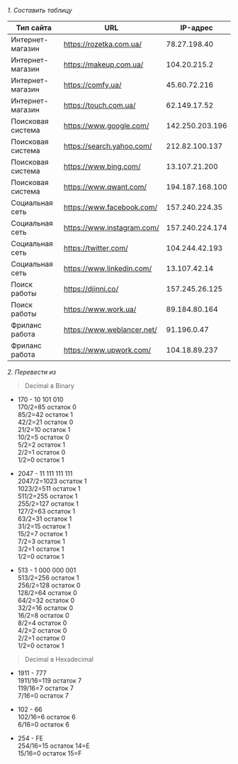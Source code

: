 *1.  Составить таблицу*
    
|Тип сайта|URL|IP-адрес|  
|--|--|--|
|Интернет-магазин|https://rozetka.com.ua/|78.27.198.40|  
|Интернет-магазин|https://makeup.com.ua/|104.20.215.2|  
|Интернет-магазин|https://comfy.ua/|45.60.72.216|  
|Интернет-магазин|https://touch.com.ua/|62.149.17.52|  
|Поисковая система|https://www.google.com/|142.250.203.196|  
|Поисковая система|https://search.yahoo.com/|212.82.100.137|  
|Поисковая система|https://www.bing.com/|13.107.21.200|  
|Поисковая система|https://www.qwant.com/|194.187.168.100|  
|Социальная сеть|https://www.facebook.com/|157.240.224.35|  
|Социальная сеть|https://www.instagram.com/|157.240.224.174|  
|Социальная сеть|https://twitter.com/|104.244.42.193|  
|Социальная сеть|https://www.linkedin.com/|13.107.42.14|  
|Поиск работы|https://djinni.co/|157.245.26.125|  
|Поиск работы|https://www.work.ua/|89.184.80.164|  
|Фриланс работа|https://www.weblancer.net/|91.196.0.47|  
|Фриланс работа|https://www.upwork.com/|104.18.89.237|

*2. Перевести из*

> 	Decimal в Binary
-   170 - 10 101 010  
    170/2=85 остаток 0  
    85/2=42 остаток 1  
    42/2=21 остаток 0  
    21/2=10 остаток 1  
    10/2=5 остаток 0  
    5/2=2 остаток 1  
    2/2=1 остаток 0  
    1/2=0 остаток 1  
    
-   2047 - 11 111 111 111  
    2047/2=1023 остаток 1  
    1023/2=511 остаток 1  
    511/2=255 остаток 1  
    255/2=127 остаток 1  
    127/2=63 остаток 1  
    63/2=31 остаток 1  
    31/2=15 остаток 1  
    15/2=7 остаток 1  
    7/2=3 остаток 1  
    3/2=1 остаток 1  
    1/2=0 остаток 1  
    
-   513 - 1 000 000 001  
    513/2=256 остаток 1  
    256/2=128 остаток 0  
    128/2=64 остаток 0  
    64/2=32 остаток 0  
    32/2=16 остаток 0  
    16/2=8 остаток 0  
    8/2=4 остаток 0  
    4/2=2 остаток 0  
    2/2=1 остаток 0  
    1/2=0 остаток 1  

> Decimal в Hexadecimal
-   1911 - 777  
    1911/16=119 остаток 7  
    119/16=7 остаток 7  
    7/16=0 остаток 7  
    
-   102 - 66  
    102/16=6 остаток 6  
    6/16=0 остаток 6  
    
-   254 - FE  
    254/16=15 остаток 14=E  
    15/16=0 остаток 15=F
